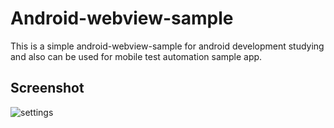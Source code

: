 Android-webview-sample
===========

This is a simple android-webview-sample for android development studying and also can be used for mobile test automation sample app.


## Screenshot

![settings](https://raw.github.com/luisxiaomai/android-webview-sample/master/doc/img/helloworld.png)

